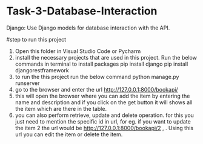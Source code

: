# Task-3-Database-Interaction
Django: Use Django models for database interaction with the API.


#step to run this project
1. Open this folder in Visual Studio Code or Pycharm
2. install the necessary projects that are used in this project. Run the below commands in terminal to install packages
   pip install django
   pip install djangorestframework
3. to run the this project run the below command
   python manage.py runserver
4. go to the browser and enter the url http://127.0.0.1:8000/bookapi/
5. this will open the browser where you can add the item by entering the name and description and if you click on the get button it will shows all the item which are there in the table.
6. you can also perform retrieve, update and delete operation. for this you just need to mention the specific id in url, for eg. if you want to update the item 2 the url would be http://127.0.0.1:8000/bookapi/2 , . Using this url you can edit the item or delete the item. 
